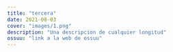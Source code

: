 ```yaml
---
title: "tercera"
date: 2021-08-03
cover: "images/1.png"
description: "Una descripcion de cualquier longitud"
ossuu: "link a la web de ossuu"
---
```

